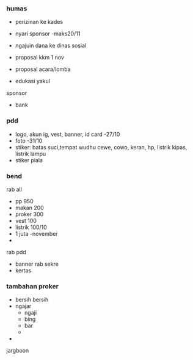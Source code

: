 ### humas
* perizinan ke kades 
* nyari sponsor -maks20/11
* ngajuin dana ke dinas sosial
* proposal kkm 1 nov
*  proposal acara/lomba

* edukasi yakul

sponsor
* bank

### pdd
* logo, akun ig, vest, banner, id card -27/10
* foto -31/10
* stiker: batas suci,tempat wudhu cewe, cowo, keran, hp, listrik kipas, listrik lampu
* stiker piala

### bend
rab all
* pp  950
* makan 200
* proker 300
* vest 100
* listrik 100/10
* 1 juta -november
* 
rab pdd
* banner
rab sekre
* kertas

### tambahan proker
* bersih bersih
* ngajar
	* ngaji
	* bing
	* bar
	* 
* 
jargboon
